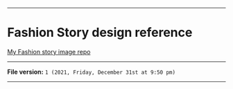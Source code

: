 
***

# Fashion Story design reference

[My Fashion story image repo](https://github.com/seanpm2001/SeansLifeArchive_Images_Fashion-Story/)

***

**File version:** `1 (2021, Friday, December 31st at 9:50 pm)`

***
